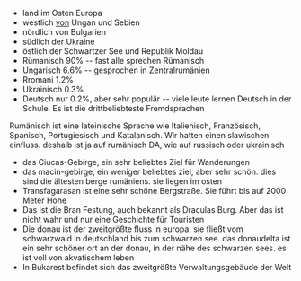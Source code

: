 - land im Osten Europa
- westlich [von](von.md) Ungan und Sebien
- nördlich von Bulgarien
- südlich der Ukraine
- östlich der Schwartzer See und Republik Moldau
- Rümanisch 90% -- fast alle sprechen Rümanisch
- Ungarisch 6.6% -- gesprochen in Zentralrumänien
- Rromani 1.2%
- Ukrainisch 0.3%
- Deutsch nur 0.2%, aber sehr populär -- viele leute
    lernen Deutsch in der Schule. Es ist die drittbeliebteste
    Fremdsprachen


Rumänisch ist eine lateinische Sprache wie Italienisch, Französisch, Spanisch, Portugiesisch und Katalanisch. 
Wir hatten einen slawischen einfluss. deshalb ist ja auf rumänisch DA, wie auf russisch oder ukrainisch

- das Ciucas-Gebirge, ein sehr beliebtes Ziel für Wanderungen
- das macin-gebirge, ein weniger beliebtes ziel, aber sehr schön. dies sind die ältesten berge rumäniens. sie liegen im osten
- Transfagarasan ist eine sehr schöne Bergstraße. Sie führt bis auf 2000 Meter Höhe
- Das ist die Bran Festung, auch bekannt als Draculas Burg. Aber das ist nicht wahr und nur eine Geschichte für Touristen
- Die donau ist der zweitgrößte fluss in europa. sie fließt vom schwarzwald in deutschland bis zum schwarzen see. das donaudelta ist ein sehr schöner ort an der donau, in der nähe des schwarzen sees. es ist voll von akvatischem leben
- In Bukarest befindet sich das zweitgrößte Verwaltungsgebäude der Welt 

